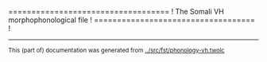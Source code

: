 =================================== !
The Somali VH morphophonological file !
=================================== !






























* * *
<small>This (part of) documentation was generated from [../src/fst/phonology-vh.twolc](http://github.com/giellalt/lang-som/blob/main/../src/fst/phonology-vh.twolc)</small>